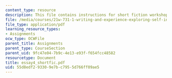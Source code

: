 ```yaml
---
content_type: resource
description: This file contains instructions for short fiction workshop groups.
file: /media/courses/21w-731-1-writing-and-experience-exploring-self-in-society-spring-2004/55d8edf293309e7bc7955d766ff09ae5_essay4_shortfic.pdf
file_type: application/pdf
learning_resource_types:
- Assignments
ocw_type: OCWFile
parent_title: Assignments
parent_type: CourseSection
parent_uid: 9fc47e04-7b9c-4e13-e93f-f654fcc48582
resourcetype: Document
title: essay4_shortfic.pdf
uid: 55d8edf2-9330-9e7b-c795-5d766ff09ae5
---
```

